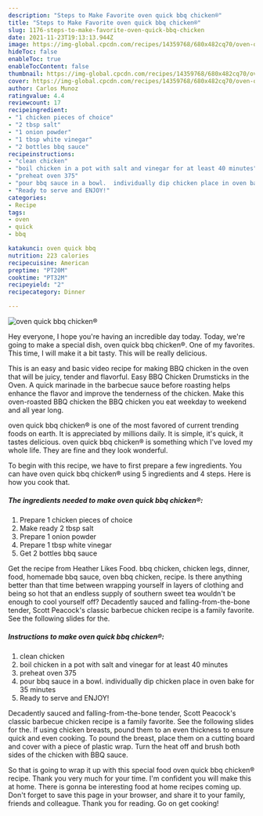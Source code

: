 ```yaml
---
description: "Steps to Make Favorite oven quick bbq chicken®"
title: "Steps to Make Favorite oven quick bbq chicken®"
slug: 1176-steps-to-make-favorite-oven-quick-bbq-chicken
date: 2021-11-23T19:13:13.944Z
image: https://img-global.cpcdn.com/recipes/14359768/680x482cq70/oven-quick-bbq-chicken-recipe-main-photo.jpg
hideToc: false
enableToc: true
enableTocContent: false
thumbnail: https://img-global.cpcdn.com/recipes/14359768/680x482cq70/oven-quick-bbq-chicken-recipe-main-photo.jpg
cover: https://img-global.cpcdn.com/recipes/14359768/680x482cq70/oven-quick-bbq-chicken-recipe-main-photo.jpg
author: Carlos Munoz
ratingvalue: 4.4
reviewcount: 17
recipeingredient:
- "1 chicken pieces of choice"
- "2 tbsp salt"
- "1 onion powder"
- "1 tbsp white vinegar"
- "2 bottles bbq sauce"
recipeinstructions:
- "clean chicken"
- "boil chicken in a pot with salt and vinegar for at least 40 minutes"
- "preheat oven 375"
- "pour bbq sauce in a bowl.  individually dip chicken place in oven bake for 35 minutes"
- "Ready to serve and ENJOY!"
categories:
- Recipe
tags:
- oven
- quick
- bbq

katakunci: oven quick bbq 
nutrition: 223 calories
recipecuisine: American
preptime: "PT20M"
cooktime: "PT32M"
recipeyield: "2"
recipecategory: Dinner

---
```



![oven quick bbq chicken®](https://img-global.cpcdn.com/recipes/14359768/680x482cq70/oven-quick-bbq-chicken-recipe-main-photo.jpg)

Hey everyone, I hope you're having an incredible day today. Today, we're going to make a special dish, oven quick bbq chicken®. One of my favorites. This time, I will make it a bit tasty. This will be really delicious.

This is an easy and basic video recipe for making BBQ chicken in the oven that will be juicy, tender and flavorful. Easy BBQ Chicken Drumsticks in the Oven. A quick marinade in the barbecue sauce before roasting helps enhance the flavor and improve the tenderness of the chicken. Make this oven-roasted BBQ chicken the BBQ chicken you eat weekday to weekend and all year long.

oven quick bbq chicken® is one of the most favored of current trending foods on earth. It is appreciated by millions daily. It is simple, it's quick, it tastes delicious. oven quick bbq chicken® is something which I've loved my whole life. They are fine and they look wonderful.


To begin with this recipe, we have to first prepare a few ingredients. You can have oven quick bbq chicken® using 5 ingredients and 4 steps. Here is how you cook that.

<!--inarticleads1-->

##### The ingredients needed to make oven quick bbq chicken®:

1. Prepare 1 chicken pieces of choice
1. Make ready 2 tbsp salt
1. Prepare 1 onion powder
1. Prepare 1 tbsp white vinegar
1. Get 2 bottles bbq sauce


Get the recipe from Heather Likes Food. bbq chicken, chicken legs, dinner, food, homemade bbq sauce, oven bbq chicken, recipe. Is there anything better than that time between wrapping yourself in layers of clothing and being so hot that an endless supply of southern sweet tea wouldn&#39;t be enough to cool yourself off? Decadently sauced and falling-from-the-bone tender, Scott Peacock&#39;s classic barbecue chicken recipe is a family favorite. See the following slides for the. 

<!--inarticleads2-->

##### Instructions to make oven quick bbq chicken®:

1. clean chicken
1. boil chicken in a pot with salt and vinegar for at least 40 minutes
1. preheat oven 375
1. pour bbq sauce in a bowl.  individually dip chicken place in oven bake for 35 minutes
1. Ready to serve and ENJOY!

Decadently sauced and falling-from-the-bone tender, Scott Peacock&#39;s classic barbecue chicken recipe is a family favorite. See the following slides for the. If using chicken breasts, pound them to an even thickness to ensure quick and even cooking. To pound the breast, place them on a cutting board and cover with a piece of plastic wrap. Turn the heat off and brush both sides of the chicken with BBQ sauce. 

So that is going to wrap it up with this special food oven quick bbq chicken® recipe. Thank you very much for your time. I'm confident you will make this at home. There is gonna be interesting food at home recipes coming up. Don't forget to save this page in your browser, and share it to your family, friends and colleague. Thank you for reading. Go on get cooking!

